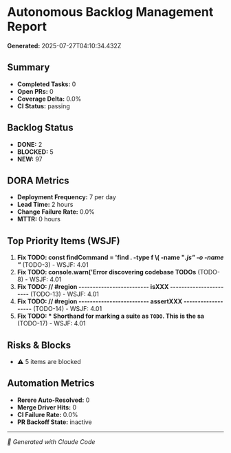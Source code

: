# Autonomous Backlog Management Report

**Generated:** 2025-07-27T04:10:34.432Z

## Summary

- **Completed Tasks:** 0
- **Open PRs:** 0
- **Coverage Delta:** 0.0%
- **CI Status:** passing

## Backlog Status

- **DONE:** 2
- **BLOCKED:** 5
- **NEW:** 97

## DORA Metrics

- **Deployment Frequency:** 7 per day
- **Lead Time:** 2 hours
- **Change Failure Rate:** 0.0%
- **MTTR:** 0 hours

## Top Priority Items (WSJF)

1. **Fix TODO:       const findCommand = 'find . -type f \\( -name "*.js" -o -name "*** (TODO-3) - WSJF: 4.01
2. **Fix TODO:       console.warn('Error discovering codebase TODOs** (TODO-8) - WSJF: 4.01
3. **Fix TODO:     // #region ------------------------- isXXX -----------------------** (TODO-13) - WSJF: 4.01
4. **Fix TODO:     // #region ------------------------- assertXXX -------------------** (TODO-14) - WSJF: 4.01
5. **Fix TODO:              * Shorthand for marking a suite as `TODO`. This is the sa** (TODO-17) - WSJF: 4.01

## Risks & Blocks

- ⚠️  5 items are blocked

## Automation Metrics

- **Rerere Auto-Resolved:** 0
- **Merge Driver Hits:** 0
- **CI Failure Rate:** 0.0%
- **PR Backoff State:** inactive

---
*🤖 Generated with Claude Code*
